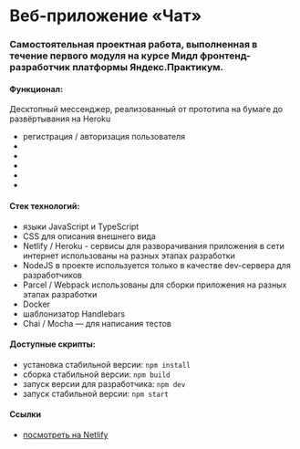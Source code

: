 # Веб-приложение «Чат»
### Самостоятельная проектная работа, выполненная в течение первого модуля на курсе Мидл фронтенд-разработчик платформы Яндекс.Практикум.

#### Функционал:
Десктопный мессенджер, реализованный от прототипа на бумаге до развёртывания на Heroku
* регистрация / авторизация пользователя
* 
* 
* 
* 
* 

#### Стек технологий:
* языки JavaScript и TypeScript
* CSS для описания внешнего вида
* Netlify / Heroku - сервисы для разворачивания приложения в сети интернет использованы на разных этапах разработки
* NodeJS в проекте используется только в качестве dev-сервера для разработчиков
* Parcel / Webpack использованы для сборки приложения на разных этапах разработки
* Docker
* шаблонизатор Handlebars
* Chai / Mocha — для написания тестов


#### Доступные скрипты:
* установка стабильной версии: `npm install`
* сборка стабильной версии: `npm build`
* запуск версии для разработчика: `npm dev`
* запуск стабильной версии: `npm start`


#### Ссылки
* [посмотреть на Netlify](https://superlative-duckanoo-5774e3.netlify.app)
